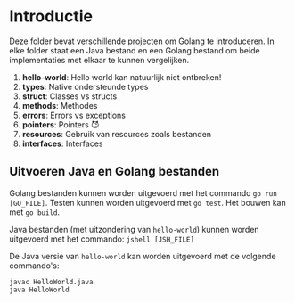 # Introductie

Deze folder bevat verschillende projecten om Golang te introduceren. In elke folder staat een Java bestand en een Golang bestand om beide implementaties met elkaar te kunnen vergelijken.

1. **hello-world**: Hello world kan natuurlijk niet ontbreken!
1. **types**: Native ondersteunde types
1. **struct**: Classes vs structs
1. **methods**: Methodes
1. **errors**: Errors vs exceptions
1. **pointers**: Pointers 😈
1. **resources**: Gebruik van resources zoals bestanden
1. **interfaces**: Interfaces

## Uitvoeren Java en Golang bestanden

Golang bestanden kunnen worden uitgevoerd met het commando `go run [GO_FILE]`. Testen kunnen worden uitgevoerd met `go test`. Het bouwen kan met `go build`.

Java bestanden (met uitzondering van `hello-world`) kunnen worden uitgevoerd met het commando: `jshell [JSH_FILE]`

De Java versie van `hello-world` kan worden uitgevoerd met de volgende commando's:

````
javac HelloWorld.java
java HelloWorld
````

